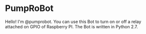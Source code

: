 PumpRoBot
====

Hello! I'm @pumprobot.
You can use this Bot to turn on or off a relay attached on GPIO of Raspberry PI.
The Bot is written in Python 2.7.
